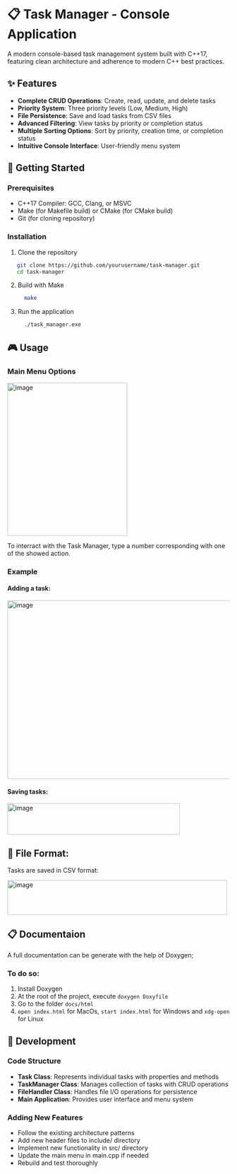 # 📋 Task Manager - Console Application

A modern console-based task management system built with C++17, featuring clean architecture and adherence to modern C++ best practices.

## ✨ Features

- **Complete CRUD Operations**: Create, read, update, and delete tasks
- **Priority System**: Three priority levels (Low, Medium, High)
- **File Persistence**: Save and load tasks from CSV files
- **Advanced Filtering**: View tasks by priority or completion status
- **Multiple Sorting Options**: Sort by priority, creation time, or completion status
- **Intuitive Console Interface**: User-friendly menu system

## 🚀 Getting Started

### Prerequisites

- C++17 Compiler: GCC, Clang, or MSVC
- Make (for Makefile build) or CMake (for CMake build)
- Git (for cloning repository)

### Installation

1. Clone the repository
```bash
   git clone https://github.com/yourusername/task-manager.git
   cd task-manager
```
2. Build with Make
   ```bash
     make
   ```
3. Run the application

   ```bash
     ./task_manager.exe
   ```

## 🎮 Usage

### Main Menu Options

<img width="272" height="346" alt="image" src="https://github.com/user-attachments/assets/a900c467-cca3-4499-a281-f4948a2042e6" />

To interract with the Task Manager, type a number corresponding with one of the showed action.

### Example

#### Adding a task:

<img width="535" height="404" alt="image" src="https://github.com/user-attachments/assets/23152571-4c84-4252-909f-de4785968a85" />

#### Saving tasks:

<img width="391" height="71" alt="image" src="https://github.com/user-attachments/assets/8c0c8f73-2096-4705-b18a-08ac1c6e3d74" />

## 📁 File Format:

Tasks are saved in CSV format:

<img width="498" height="79" alt="image" src="https://github.com/user-attachments/assets/7b4bd6c6-f542-4fc2-b22e-5638a62f8944" />

## 📋 Documentaion

A full documentation can be generate with the help of Doxygen;

### To do so:

1. Install Doxygen
2. At the root of the project, execute `doxygen Doxyfile`
3. Go to the folder `docs/html`
4. `open index.html` for MacOs, `start index.html` for Windows and `xdg-open` for Linux


## 🔧 Development

### Code Structure

- **Task Class**: Represents individual tasks with properties and methods
- **TaskManager Class**: Manages collection of tasks with CRUD operations
- **FileHandler Class**: Handles file I/O operations for persistence
- **Main Application**: Provides user interface and menu system

### Adding New Features

- Follow the existing architecture patterns
- Add new header files to include/ directory
- Implement new functionality in src/ directory
- Update the main menu in main.cpp if needed
- Rebuild and test thoroughly

